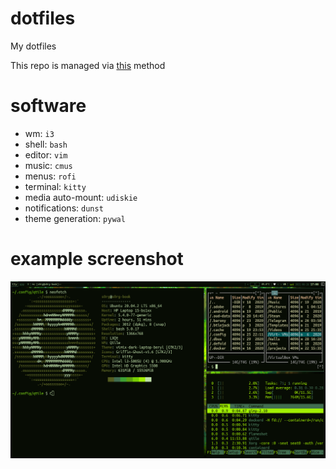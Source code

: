 # dotfiles
My dotfiles

This repo is managed via [this](https://www.atlassian.com/git/tutorials/dotfiles) method

# software

- wm: `i3`
- shell: `bash`
- editor: `vim`
- music: `cmus`
- menus: `rofi`
- terminal: `kitty`
- media auto-mount: `udiskie`
- notifications: `dunst`
- theme generation: `pywal`

# example screenshot
![screenshot](https://github.com/s0rg/dotfiles/blob/master/.config/qtile/screenshot.png)
